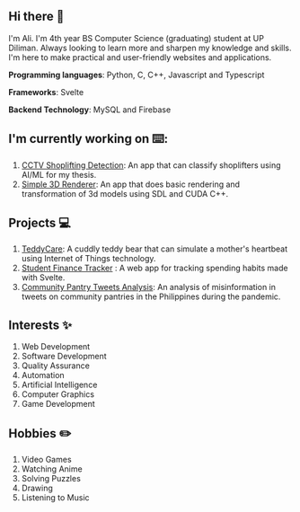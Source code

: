 ## Hi there 👋

I'm Ali. I'm 4th year BS Computer Science (graduating) student at UP Diliman. Always looking to learn more and sharpen my knowledge and skills. I'm here to make practical and user-friendly websites and applications.

**Programming languages**: Python, C, C++, Javascript and Typescript

**Frameworks**: Svelte

**Backend Technology**: MySQL and Firebase


## I'm currently working on ⌨️:
1. [CCTV Shoplifting Detection](https://github.com/AlJf-the-Coder/cctv-shoplifting-detection): An app that can classify shoplifters using AI/ML for my thesis.
2. [Simple 3D Renderer](https://github.com/AlJf-the-Coder/simple-3d-renderer): An app that does basic rendering and transformation of 3d models using SDL and CUDA C++.

## Projects 💻
1. [TeddyCare](https://github.com/inunice/teddycare): A cuddly teddy bear that can simulate a mother's heartbeat using Internet of Things technology.
2. [Student Finance Tracker](https://github.com/JericN/Student-Finance-Tracker) : A web app for tracking spending habits made with Svelte.
3. [Community Pantry Tweets Analysis](https://cs132group56.github.io/Group-56-Portfolio/): An analysis of misinformation in tweets on community pantries in the Philippines during the pandemic.


## Interests ✨
1. Web Development
2. Software Development
3. Quality Assurance
4. Automation
5. Artificial Intelligence
6. Computer Graphics
7. Game Development

## Hobbies ✏️
1. Video Games
2. Watching Anime
3. Solving Puzzles
4. Drawing
5. Listening to Music
   
